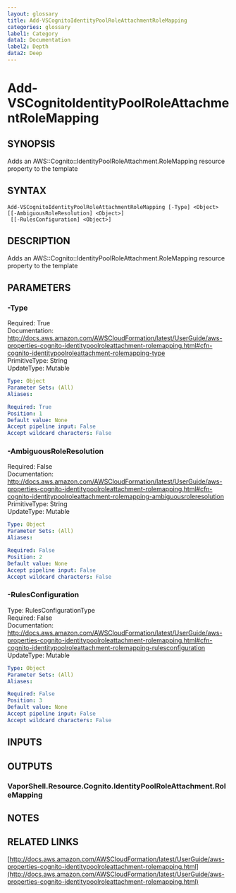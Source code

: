 ```yaml
---
layout: glossary
title: Add-VSCognitoIdentityPoolRoleAttachmentRoleMapping
categories: glossary
label1: Category
data1: Documentation
label2: Depth
data2: Deep
---
```


# Add-VSCognitoIdentityPoolRoleAttachmentRoleMapping

## SYNOPSIS
Adds an AWS::Cognito::IdentityPoolRoleAttachment.RoleMapping resource property to the template

## SYNTAX

```
Add-VSCognitoIdentityPoolRoleAttachmentRoleMapping [-Type] <Object> [[-AmbiguousRoleResolution] <Object>]
 [[-RulesConfiguration] <Object>]
```

## DESCRIPTION
Adds an AWS::Cognito::IdentityPoolRoleAttachment.RoleMapping resource property to the template

## PARAMETERS

### -Type
Required: True    
Documentation: http://docs.aws.amazon.com/AWSCloudFormation/latest/UserGuide/aws-properties-cognito-identitypoolroleattachment-rolemapping.html#cfn-cognito-identitypoolroleattachment-rolemapping-type    
PrimitiveType: String    
UpdateType: Mutable

```yaml
Type: Object
Parameter Sets: (All)
Aliases: 

Required: True
Position: 1
Default value: None
Accept pipeline input: False
Accept wildcard characters: False
```

### -AmbiguousRoleResolution
Required: False    
Documentation: http://docs.aws.amazon.com/AWSCloudFormation/latest/UserGuide/aws-properties-cognito-identitypoolroleattachment-rolemapping.html#cfn-cognito-identitypoolroleattachment-rolemapping-ambiguousroleresolution    
PrimitiveType: String    
UpdateType: Mutable

```yaml
Type: Object
Parameter Sets: (All)
Aliases: 

Required: False
Position: 2
Default value: None
Accept pipeline input: False
Accept wildcard characters: False
```

### -RulesConfiguration
Type: RulesConfigurationType    
Required: False    
Documentation: http://docs.aws.amazon.com/AWSCloudFormation/latest/UserGuide/aws-properties-cognito-identitypoolroleattachment-rolemapping.html#cfn-cognito-identitypoolroleattachment-rolemapping-rulesconfiguration    
UpdateType: Mutable

```yaml
Type: Object
Parameter Sets: (All)
Aliases: 

Required: False
Position: 3
Default value: None
Accept pipeline input: False
Accept wildcard characters: False
```

## INPUTS

## OUTPUTS

### VaporShell.Resource.Cognito.IdentityPoolRoleAttachment.RoleMapping

## NOTES

## RELATED LINKS

[http://docs.aws.amazon.com/AWSCloudFormation/latest/UserGuide/aws-properties-cognito-identitypoolroleattachment-rolemapping.html](http://docs.aws.amazon.com/AWSCloudFormation/latest/UserGuide/aws-properties-cognito-identitypoolroleattachment-rolemapping.html)

